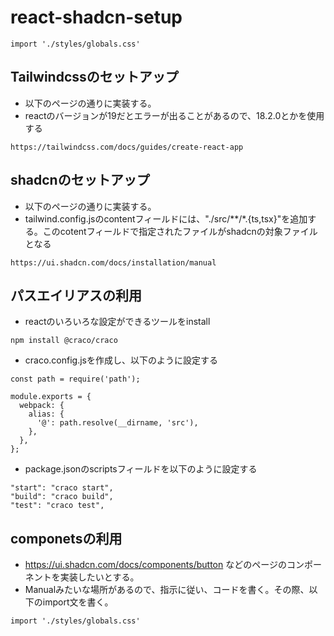 # react-shadcn-setup
```
import './styles/globals.css'
```

## Tailwindcssのセットアップ
- 以下のページの通りに実装する。
- reactのバージョンが19だとエラーが出ることがあるので、18.2.0とかを使用する
```
https://tailwindcss.com/docs/guides/create-react-app
```

## shadcnのセットアップ
- 以下のページの通りに実装する。
- tailwind.config.jsのcontentフィールドには、"./src/**/*.{ts,tsx}"を追加する。このcotentフィールドで指定されたファイルがshadcnの対象ファイルとなる
```
https://ui.shadcn.com/docs/installation/manual
```

## パスエイリアスの利用
- reactのいろいろな設定ができるツールをinstall
```
npm install @craco/craco
```
- craco.config.jsを作成し、以下のように設定する
```
const path = require('path');

module.exports = {
  webpack: {
    alias: {
      '@': path.resolve(__dirname, 'src'),
    },
  },
};
```

- package.jsonのscriptsフィールドを以下のように設定する
```
"start": "craco start",
"build": "craco build",
"test": "craco test",
```
## componetsの利用
- https://ui.shadcn.com/docs/components/button などのページのコンポーネントを実装したいとする。
- Manualみたいな場所があるので、指示に従い、コードを書く。その際、以下のimport文を書く。
```
import './styles/globals.css'
```
